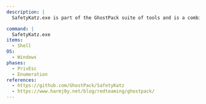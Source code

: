 ```yaml
---
description: |
  SafetyKatz.exe is part of the GhostPack suite of tools and is a combination of SharpDump and Mimikatz. The following command will dump the LSASS process and run Mimikatz to extract credentials from the dumped process.

command: |
  SafetyKatz.exe
items:
  - Shell
OS:
  - Windows
phases:
  - PrivEsc
  - Enumeration
references:
  - https://github.com/GhostPack/SafetyKatz
  - https://www.harmj0y.net/blog/redteaming/ghostpack/
---
```

